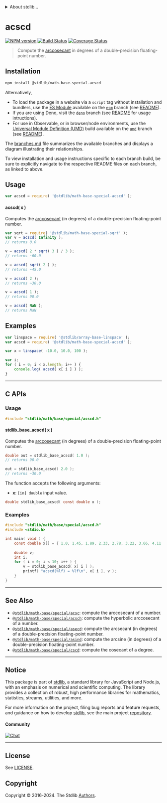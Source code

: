 <!--

@license Apache-2.0

Copyright (c) 2024 The Stdlib Authors.

Licensed under the Apache License, Version 2.0 (the "License");
you may not use this file except in compliance with the License.
You may obtain a copy of the License at

   http://www.apache.org/licenses/LICENSE-2.0

Unless required by applicable law or agreed to in writing, software
distributed under the License is distributed on an "AS IS" BASIS,
WITHOUT WARRANTIES OR CONDITIONS OF ANY KIND, either express or implied.
See the License for the specific language governing permissions and
limitations under the License.

-->


<details>
  <summary>
    About stdlib...
  </summary>
  <p>We believe in a future in which the web is a preferred environment for numerical computation. To help realize this future, we've built stdlib. stdlib is a standard library, with an emphasis on numerical and scientific computation, written in JavaScript (and C) for execution in browsers and in Node.js.</p>
  <p>The library is fully decomposable, being architected in such a way that you can swap out and mix and match APIs and functionality to cater to your exact preferences and use cases.</p>
  <p>When you use stdlib, you can be absolutely certain that you are using the most thorough, rigorous, well-written, studied, documented, tested, measured, and high-quality code out there.</p>
  <p>To join us in bringing numerical computing to the web, get started by checking us out on <a href="https://github.com/stdlib-js/stdlib">GitHub</a>, and please consider <a href="https://opencollective.com/stdlib">financially supporting stdlib</a>. We greatly appreciate your continued support!</p>
</details>

# acscd

[![NPM version][npm-image]][npm-url] [![Build Status][test-image]][test-url] [![Coverage Status][coverage-image]][coverage-url] <!-- [![dependencies][dependencies-image]][dependencies-url] -->

> Compute the [arccosecant][arccosecant] in degrees of a double-precision floating-point number.

<section class="installation">

## Installation

```bash
npm install @stdlib/math-base-special-acscd
```

Alternatively,

-   To load the package in a website via a `script` tag without installation and bundlers, use the [ES Module][es-module] available on the [`esm`][esm-url] branch (see [README][esm-readme]).
-   If you are using Deno, visit the [`deno`][deno-url] branch (see [README][deno-readme] for usage intructions).
-   For use in Observable, or in browser/node environments, use the [Universal Module Definition (UMD)][umd] build available on the [`umd`][umd-url] branch (see [README][umd-readme]).

The [branches.md][branches-url] file summarizes the available branches and displays a diagram illustrating their relationships.

To view installation and usage instructions specific to each branch build, be sure to explicitly navigate to the respective README files on each branch, as linked to above.

</section>

<section class="usage">

## Usage

```javascript
var acscd = require( '@stdlib/math-base-special-acscd' );
```

#### acscd( x )

Computes the [arccosecant][arccosecant] (in degrees) of a double-precision floating-point number.

```javascript
var sqrt = require( '@stdlib/math-base-special-sqrt' );
var v = acscd( Infinity );
// returns 0.0

v = acscd( 2 * sqrt( 3 ) / 3 );
// returns ~60.0

v = acscd( sqrt( 2 ) );
// returns ~45.0

v = acscd( 2 );
// returns ~30.0

v = acscd( 1 );
// returns 90.0

v = acscd( NaN );
// returns NaN
```

</section>

<!-- /.usage -->

<section class="examples">

## Examples

<!-- eslint no-undef: "error" -->

```javascript
var linspace = require( '@stdlib/array-base-linspace' );
var acscd = require( '@stdlib/math-base-special-acscd' );

var x = linspace( -10.0, 10.0, 100 );

var i;
for ( i = 0; i < x.length; i++ ) {
    console.log( acscd( x[ i ] ) );
}
```

</section>

<!-- /.examples -->

<!-- C interface documentation. -->

* * *

<section class="c">

## C APIs

<!-- Section to include introductory text. Make sure to keep an empty line after the intro `section` element and another before the `/section` close. -->

<section class="intro">

</section>

<!-- /.intro -->

<!-- C usage documentation. -->

<section class="usage">

### Usage

```c
#include "stdlib/math/base/special/acscd.h"
```

#### stdlib_base_acscd( x )

Computes the [arccosecant][arccosecant] (in degrees) of a double-precision floating-point number.

```c
double out = stdlib_base_acscd( 1.0 );
// returns 90.0

out = stdlib_base_acscd( 2.0 );
// returns ~30.0
```

The function accepts the following arguments:

-   **x**: `[in] double` input value.

```c
double stdlib_base_acscd( const double x );
```

</section>

<!-- /.usage -->

<!-- C API usage notes. Make sure to keep an empty line after the `section` element and another before the `/section` close. -->

<section class="notes">

</section>

<!-- /.notes -->

<!-- C API usage examples. -->

<section class="examples">

### Examples

```c
#include "stdlib/math/base/special/acscd.h"
#include <stdio.h>

int main( void ) {
    const double x[] = { 1.0, 1.45, 1.89, 2.33, 2.78, 3.22, 3.66, 4.11, 4.55, 5.0 };
    
    double v;
    int i;
    for ( i = 0; i < 10; i++ ) {
        v = stdlib_base_acscd( x[ i ] );
        printf( "acscd(%lf) = %lf\n", x[ i ], v );
    }
}
```

</section>

<!-- /.examples -->

</section>

<!-- /.c -->

<!-- Section for related `stdlib` packages. Do not manually edit this section, as it is automatically populated. -->

<section class="related">

* * *

## See Also

-   <span class="package-name">[`@stdlib/math-base/special/acsc`][@stdlib/math/base/special/acsc]</span><span class="delimiter">: </span><span class="description">compute the arccosecant of a number.</span>
-   <span class="package-name">[`@stdlib/math-base/special/acsch`][@stdlib/math/base/special/acsch]</span><span class="delimiter">: </span><span class="description">compute the hyperbolic arccosecant of a number.</span>
-   <span class="package-name">[`@stdlib/math-base/special/asecd`][@stdlib/math/base/special/asecd]</span><span class="delimiter">: </span><span class="description">compute the arcsecant (in degrees) of a double-precision floating-point number.</span>
-   <span class="package-name">[`@stdlib/math-base/special/asind`][@stdlib/math/base/special/asind]</span><span class="delimiter">: </span><span class="description">compute the arcsine (in degrees) of a double-precision floating-point number.</span>
-   <span class="package-name">[`@stdlib/math-base/special/cscd`][@stdlib/math/base/special/cscd]</span><span class="delimiter">: </span><span class="description">compute the cosecant of a degree.</span>

</section>

<!-- /.related -->

<!-- Section for all links. Make sure to keep an empty line after the `section` element and another before the `/section` close. -->


<section class="main-repo" >

* * *

## Notice

This package is part of [stdlib][stdlib], a standard library for JavaScript and Node.js, with an emphasis on numerical and scientific computing. The library provides a collection of robust, high performance libraries for mathematics, statistics, streams, utilities, and more.

For more information on the project, filing bug reports and feature requests, and guidance on how to develop [stdlib][stdlib], see the main project [repository][stdlib].

#### Community

[![Chat][chat-image]][chat-url]

---

## License

See [LICENSE][stdlib-license].


## Copyright

Copyright &copy; 2016-2024. The Stdlib [Authors][stdlib-authors].

</section>

<!-- /.stdlib -->

<!-- Section for all links. Make sure to keep an empty line after the `section` element and another before the `/section` close. -->

<section class="links">

[npm-image]: http://img.shields.io/npm/v/@stdlib/math-base-special-acscd.svg
[npm-url]: https://npmjs.org/package/@stdlib/math-base-special-acscd

[test-image]: https://github.com/stdlib-js/math-base-special-acscd/actions/workflows/test.yml/badge.svg?branch=main
[test-url]: https://github.com/stdlib-js/math-base-special-acscd/actions/workflows/test.yml?query=branch:main

[coverage-image]: https://img.shields.io/codecov/c/github/stdlib-js/math-base-special-acscd/main.svg
[coverage-url]: https://codecov.io/github/stdlib-js/math-base-special-acscd?branch=main

<!--

[dependencies-image]: https://img.shields.io/david/stdlib-js/math-base-special-acscd.svg
[dependencies-url]: https://david-dm.org/stdlib-js/math-base-special-acscd/main

-->

[chat-image]: https://img.shields.io/gitter/room/stdlib-js/stdlib.svg
[chat-url]: https://app.gitter.im/#/room/#stdlib-js_stdlib:gitter.im

[stdlib]: https://github.com/stdlib-js/stdlib

[stdlib-authors]: https://github.com/stdlib-js/stdlib/graphs/contributors

[umd]: https://github.com/umdjs/umd
[es-module]: https://developer.mozilla.org/en-US/docs/Web/JavaScript/Guide/Modules

[deno-url]: https://github.com/stdlib-js/math-base-special-acscd/tree/deno
[deno-readme]: https://github.com/stdlib-js/math-base-special-acscd/blob/deno/README.md
[umd-url]: https://github.com/stdlib-js/math-base-special-acscd/tree/umd
[umd-readme]: https://github.com/stdlib-js/math-base-special-acscd/blob/umd/README.md
[esm-url]: https://github.com/stdlib-js/math-base-special-acscd/tree/esm
[esm-readme]: https://github.com/stdlib-js/math-base-special-acscd/blob/esm/README.md
[branches-url]: https://github.com/stdlib-js/math-base-special-acscd/blob/main/branches.md

[stdlib-license]: https://raw.githubusercontent.com/stdlib-js/math-base-special-acscd/main/LICENSE

[arccosecant]: https://en.wikipedia.org/wiki/Inverse_trigonometric_functions

<!-- <related-links> -->

[@stdlib/math/base/special/acsc]: https://github.com/stdlib-js/math-base-special-acsc

[@stdlib/math/base/special/acsch]: https://github.com/stdlib-js/math-base-special-acsch

[@stdlib/math/base/special/asecd]: https://github.com/stdlib-js/math-base-special-asecd

[@stdlib/math/base/special/asind]: https://github.com/stdlib-js/math-base-special-asind

[@stdlib/math/base/special/cscd]: https://github.com/stdlib-js/math-base-special-cscd

<!-- </related-links> -->

</section>

<!-- /.links -->
